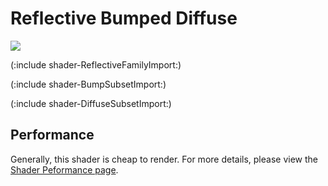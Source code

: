 Reflective Bumped Diffuse
=========================


![](http://docwiki.hq.unity3d.com/uploads/Main/Shaders./Shader-ReflBump.png)  

(:include shader-ReflectiveFamilyImport:)

(:include shader-BumpSubsetImport:)

(:include shader-DiffuseSubsetImport:)

Performance
-----------


Generally, this shader is cheap to render.  For more details, please view the [Shader Peformance page](shader-performance.html).
